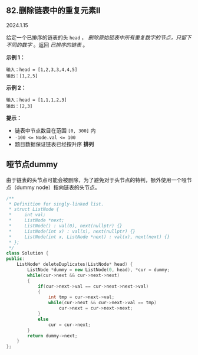 ## 82.删除链表中的重复元素II

2024.1.15

给定一个已排序的链表的头 `head` ， *删除原始链表中所有重复数字的节点，只留下不同的数字* 。返回 *已排序的链表* 。

**示例 1：**

```
输入：head = [1,2,3,3,4,4,5]
输出：[1,2,5]
```

**示例 2：**

```
输入：head = [1,1,1,2,3]
输出：[2,3]
```

**提示：**

- 链表中节点数目在范围 `[0, 300]` 内
- `-100 <= Node.val <= 100`
- 题目数据保证链表已经按升序 **排列**



## 哑节点dummy

由于链表的头节点可能会被删除，为了避免对于头节点的特判，额外使用一个哑节点（dummy node）指向链表的头节点。

```c++
/**
 * Definition for singly-linked list.
 * struct ListNode {
 *     int val;
 *     ListNode *next;
 *     ListNode() : val(0), next(nullptr) {}
 *     ListNode(int x) : val(x), next(nullptr) {}
 *     ListNode(int x, ListNode *next) : val(x), next(next) {}
 * };
 */
class Solution {
public:
    ListNode* deleteDuplicates(ListNode* head) {
        ListNode *dummy = new ListNode(0, head), *cur = dummy;
        while(cur->next && cur->next->next)
        {
            if(cur->next->val == cur->next->next->val)
            {
                int tmp = cur->next->val;
                while(cur->next && cur->next->val == tmp)
                    cur->next = cur->next->next;
            }
            else
                cur = cur->next;
        }
        return dummy->next;
    }
};
```

